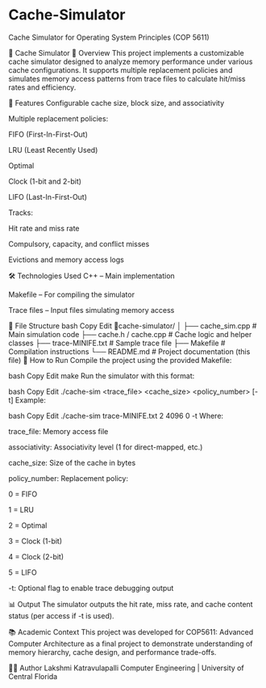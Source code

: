# Cache-Simulator
Cache Simulator for Operating System Principles (COP 5611)

🧠 Cache Simulator
📄 Overview
This project implements a customizable cache simulator designed to analyze memory performance under various cache configurations. It supports multiple replacement policies and simulates memory access patterns from trace files to calculate hit/miss rates and efficiency.

🚀 Features
Configurable cache size, block size, and associativity

Multiple replacement policies:

FIFO (First-In-First-Out)

LRU (Least Recently Used)

Optimal

Clock (1-bit and 2-bit)

LIFO (Last-In-First-Out)

Tracks:

Hit rate and miss rate

Compulsory, capacity, and conflict misses

Evictions and memory access logs

🛠️ Technologies Used
C++ – Main implementation

Makefile – For compiling the simulator

Trace files – Input files simulating memory access

📁 File Structure
bash
Copy
Edit
📂cache-simulator/
│
├── cache_sim.cpp          # Main simulation code
├── cache.h / cache.cpp    # Cache logic and helper classes
├── trace-MINIFE.txt       # Sample trace file
├── Makefile               # Compilation instructions
└── README.md              # Project documentation (this file)
🧪 How to Run
Compile the project using the provided Makefile:

bash
Copy
Edit
make
Run the simulator with this format:

bash
Copy
Edit
./cache-sim <trace_file> <associativity> <cache_size> <policy_number> [-t]
Example:

bash
Copy
Edit
./cache-sim trace-MINIFE.txt 2 4096 0 -t
Where:

trace_file: Memory access file

associativity: Associativity level (1 for direct-mapped, etc.)

cache_size: Size of the cache in bytes

policy_number: Replacement policy:

0 = FIFO

1 = LRU

2 = Optimal

3 = Clock (1-bit)

4 = Clock (2-bit)

5 = LIFO

-t: Optional flag to enable trace debugging output

📊 Output
The simulator outputs the hit rate, miss rate, and cache content status (per access if -t is used).

📚 Academic Context
This project was developed for COP5611: Advanced Computer Architecture as a final project to demonstrate understanding of memory hierarchy, cache design, and performance trade-offs.

👩‍💻 Author
Lakshmi Katravulapalli
Computer Engineering | University of Central Florida
